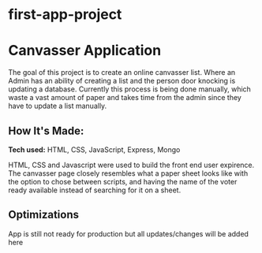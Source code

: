 # first-app-project
# Canvasser Application
The goal of this project is to create an online canvasser list. Where an Admin has an ability of creating a list and the person door knocking is updating a database. Currently this process is being done manually, which waste a vast amount of paper and takes time from the admin since they have to update a list manually.

## How It's Made:

**Tech used:** HTML, CSS, JavaScript, Express, Mongo

HTML, CSS and Javascript were used to build the front end user expirence. The canvasser page closely resembles what a paper sheet looks like with the option to chose between scripts, and having the name of the voter ready available instead of searching for it on a sheet.

## Optimizations

App is still not ready for production but all updates/changes will be added here
